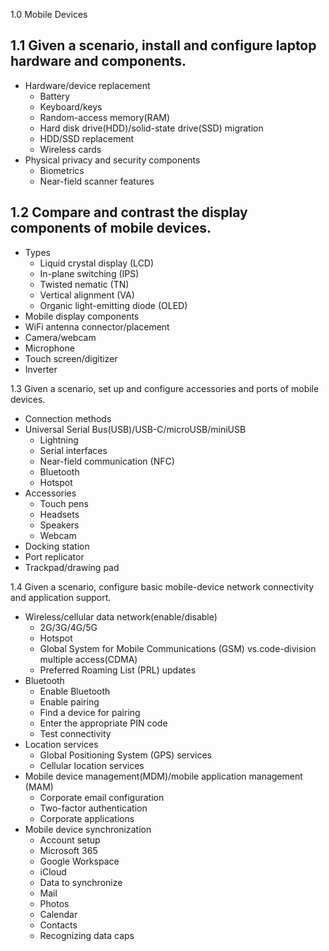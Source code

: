 1.0 Mobile Devices

## 1.1 Given a scenario, install and configure laptop hardware and components.

- Hardware/device replacement
    - Battery
    - Keyboard/keys
    - Random-access memory(RAM)
    - Hard disk drive(HDD)/solid-state drive(SSD) migration
    - HDD/SSD replacement
    - Wireless cards
- Physical privacy and security components
    - Biometrics
    - Near-field scanner features

## 1.2 Compare and contrast the display components of mobile devices.

- Types
    - Liquid crystal display (LCD)
    - In-plane switching (IPS)
    - Twisted nematic (TN)
    - Vertical alignment (VA)
    - Organic light-emitting diode (OLED)
- Mobile display components
- WiFi antenna connector/placement
- Camera/webcam
- Microphone
- Touch screen/digitizer
- Inverter

1.3 Given a scenario, set up and configure accessories and ports of mobile devices.

- Connection methods
- Universal Serial Bus(USB)/USB-C/microUSB/miniUSB
  - Lightning
  - Serial interfaces
  - Near-field communication (NFC)
  - Bluetooth
  - Hotspot
- Accessories
  - Touch pens
  - Headsets
  - Speakers
  - Webcam
- Docking station
- Port replicator
- Trackpad/drawing pad


1.4 Given a scenario, configure basic mobile-device network
connectivity and application support.

- Wireless/cellular data network(enable/disable)
  - 2G/3G/4G/5G
  - Hotspot
  - Global System for Mobile Communications (GSM) vs.code-division multiple access(CDMA)
  - Preferred Roaming List (PRL) updates
- Bluetooth
  - Enable Bluetooth
  - Enable pairing
  - Find a device for pairing
  - Enter the appropriate PIN code
  - Test connectivity
- Location services
  - Global Positioning System (GPS) services
  - Cellular location services
- Mobile device management(MDM)/mobile application management (MAM)
  - Corporate email configuration
  - Two-factor authentication
  - Corporate applications
- Mobile device synchronization
  - Account setup
  - Microsoft 365
  - Google Workspace
  - iCloud
  - Data to synchronize
  - Mail
  - Photos
  - Calendar
  - Contacts
  - Recognizing data caps
